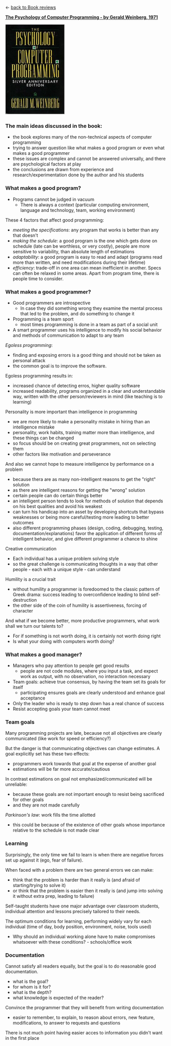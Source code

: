
&leftarrow; [back to Book reviews](index.md)

**[The Psychology of Computer Programming - by Gerald Weinberg, 1971](psychology_programming.md)**

![alt text](psychology_programming.jpg "Cover")

### The main ideas discussed in the book:
- the book explores many of the non-technical aspects of computer programming
- trying to answer question like what makes a good program or even what makes a good programmer 
- these issues are complex and cannot be answered universally, and there are psychological factors at play
- the conclusions are drawn from experience and research/experimentation done by the author and his students

 
### What makes a good program? 
- Programs cannot be judged in vacuum
  - There is always a context (particular computing environment, language and technology, team, working environment)
  
These 4 factors that affect good programming:
- *meeting the specifications*: any program that works is better than any that doesn't
- *making the schedule*: a good program is the one which gets done on schedule (late can be worthless, or very costly), people are more sensitive to variability, than absolute length of estimations
- *adaptability*: a good program is easy to read and adapt (programs read more than written, and need modifications during their lifetime)
- *efficiency*: trade-off in one area can mean inefficient in another. Specs can often be relaxed in some areas. Apart from program time, there is people time to consider.

### What makes a good programmer? 

- Good programmers are introspective
  - In case they did something wrong they examine the mental process that led to the problem, and do something to change it
- Programming is a team sport
  - most times programming is done in a team as part of a social unit
- A smart programmer uses his intelligence to modify his social behavior and methods of communication to adapt to any team

*Egoless programming*: 
- finding and exposing errors is a good thing and should not be taken as personal attack
- the common goal is to improve the software.

Egoless programming results in:
- increased chance of detecting erros, higher quality software
- increased readability, programs organized in a clear and understandable way, written with the other person/reviewers in mind (like teaching is to learning)

Personality is more important than intelligence in programming
- we are more likely to make a personality mistake in hiring than an intelligence mistake
- personality, work habits, training matter more than intelligence, and these things can be changed
- so focus should be on creating great programmers, not on selecting them
- other factors like motivation and perseverance

And also we cannot hope to measure intelligence by performance on a problem
- because thera are as many non-intelligent reasons to get the "right" solution
- as there are intelligent reasons for getting the "wrong" solution
- certain people can do certain things better
- an intelligent person tends to look for methods of solution that depends on his best qualities and avoid his weakest
- can turn his handicap into an asset by developing shortcuts that bypass weaknesses or being more careful/testing more leading to better outcomes
- also different programming phases (design, coding, debugging, testing, documentation/explanations) favor the application of different forms of intelligent behavior, and give different programmer a chance to shine

Creative communication
- Each individual has a unique problem solving style
- so the great challenge is communicating thoughts in a way that other people - each with a unique style - can understand 

Humility is a crucial trait
- without humility a programmer is foredoomed to the classic pattern of Greek drama: success leading to overconfidence leading to blind self-destruction
- the other side of the coin of humility is assertiveness, forcing of character


And what if we become better, more productive programmers, what work shall we turn our talents to?
 - For if something is not worth doing, it is certainly not worth doing right
 - Is what your doing with computers worth doing? 

### What makes a good manager?

- Managers who pay attention to people get good results
  - people are not code modules, where you input a task, and expect work as output, with no observation, no interaction necessary 
- Team goals: achieve true consensus, by having the team set its goals for itself
  - participating ensures goals are clearly understood and enhance goal acceptance
- Only the leader who is ready to step down has a real chance of success
- Resist accepting goals your team cannot meet

### Team goals

Many programming projects are late, because not all objectives are clearly communicated (like work for speed or efficiency?)

But the danger is that communicating objectives can change estimates. A goal explicitly set has these two effects:
- programmers work towards that goal at the expense of another goal
- estimations will be far more accurate/cautious

In contrast estimations on goal not emphasized/communicated will be unreliable:
- because these goals are not important enough to resist being sacrificed for other goals
- and they are not made carefully 

*Parkinson's law*: work fills the time allotted
- this could be because of the existence of other goals whose importance relative to the schedule is not made clear

### Learning

Surprisingly, the only time we fail to learn is when there are negative forces set up against it (ego, fear of failure). 

When faced with a problem there are two general errors we can make:
- think that the problem is harder than it really is (and afraid of starting/trying to solve it)
- or think that the problem is easier then it really is (and jump into solving it without extra prep, leading to failure)

Self-taught students have one major advantage over classroom students, individual attention and lessons precisely tailored to their needs.

The optimum conditions for learning, performing widely vary for each individual (time of day, body position, environment, noise, tools used) 
- Why should an individual working alone have to make compromises whatsoever with these conditions? - schools/office work

### Documentation 

Cannot satisfy all readers equally, but the goal is to do reasonable good documentation.
- what is the goal?
- for whom is it for?
- what is the depth?
- what knowledge is expected of the reader?

Convince the programmer that they will benefit from writing documentation
- easier to remember, to explain, to reason about errors, new feature, modifications, to answer to requests and questions

There is not much point having easier acces to information you didn't want in the first place
